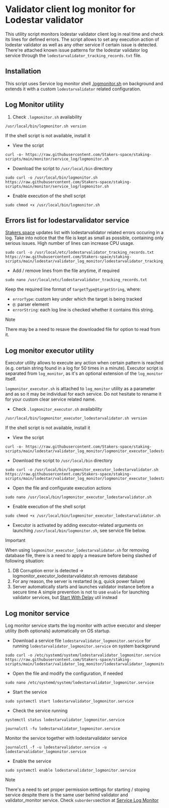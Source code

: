 # Validator client log monitor for Lodestar validator

This utility script monitors lodestar validator client log in real time and check its lines for defined errors. The script allows to set any execution action of lodestar validator as well as any other service if certain issue is detected. There're attached known issue patterns for the lodestar validator log service through the `lodestarvalidator_tracking_records.txt` file.

## Installation
This script uses Service log monitor shell [.logmonitor.sh](https://github.com/Stakers-space/staking-scripts/tree/main/monitor/service_log) on background and extends it with a custom `lodestarvalidator` related configuration.

## Log Monitor utility
1. Check `.logmonitor.sh` availability
```
/usr/local/bin/logmonitor.sh version
```
If the shell script is not available, install it
- View the script
```
curl -o- https://raw.githubusercontent.com/Stakers-space/staking-scripts/main/monitor/service_log/logmonitor.sh
```
- Download the script to `/usr/local/bin` directory
```
sudo curl -o /usr/local/bin/logmonitor.sh https://raw.githubusercontent.com/Stakers-space/staking-scripts/main/monitor/service_log/logmonitor.sh
```
- Enable execution of the shell script
```
sudo chmod +x /usr/local/bin/logmonitor.sh
```

## Errors list for lodestarvalidator service
[Stakers.space](https://stakers.space) updates list with lodestarvalidator related errors occuring in a log. Take into notice that the file is kept as small as possible, containing only serious issues. High number of lines can increase CPU usage.
```
sudo curl -o /usr/local/etc/lodestarvalidator_tracking_records.txt https://raw.githubusercontent.com/Stakers-space/staking-scripts/main/lodestar/validator_log_monitor/lodestarvalidator_tracking_records.txt
```
- Add / remove lines from the file anytime, if required
```
sudo nano /usr/local/etc/lodestarvalidator_tracking_records.txt
```
Keep the required line format of `targetType@targetString`, where:
- `errorType`: custom key under which the target is being tracked
- `@`: parser element
- `errorString`: each log line is checked whether it contains this string.
> [!NOTE]
> There may be a need to resave the downloaded file for option to read from it.

## Log monitor executor utility
Executor utility allows to execute any action when certain pattern is reached (e.g. certain string found in a log for 50 times in a minute). Executor script is separated from `log_monitor`, as it's an optional extension of the `log_monitor` itself.

`logmonitor_executor.sh` is attached to `log_monitor` utility as a parameter and as so it may be individual for each service. Do not hesitate to rename it for your custom clear service related name.

- Check `.logmonitor_executor.sh` availability
```
/usr/local/bin/logmonitor_executor_lodestarvalidator.sh version
```
If the shell script is not available, install it
- View the script
```
curl -o- https://raw.githubusercontent.com/Stakers-space/staking-scripts/main/lodestar/validator_log_monitor/logmonitor_executor_lodestarvalidator.sh
```
- Download the script to `/usr/local/bin` directory
```
sudo curl -o /usr/local/bin/logmonitor_executor_lodestarvalidator.sh https://raw.githubusercontent.com/Stakers-space/staking-scripts/main/lodestar/validator_log_monitor/logmonitor_executor_lodestarvalidator.sh
```
- Open the file and configurate execution actions
```
sudo nano /usr/local/bin/logmonitor_executor_lodestarvalidator.sh
```
- Enable execution of the shell script
```
sudo chmod +x /usr/local/bin/logmonitor_executor_lodestarvalidator.sh
```
- Executor is activated by adding executor-related arguments on launching `/usr/local/bin/logmonitor.sh`, see service file below.

> [!IMPORTANT]  
> When using `logmonitor_executor_lodestarvalidator.sh` for removing database file, there is a need to apply a measure before being slashed of following situation:
> 1. DB Corruption error is detected → logmonitor_executor_lodestarvalidator.sh removes database
> 2. For any reason, the server is restarted (e.g, quick power failure)
> 3. Server automatically starts and launches validator instance before a secure time
> A simple prevention is not to use `enable` for launching validator services, but [Start With Delay](https://github.com/Stakers-space/staking-scripts/tree/main/utils/start_with_delay) util instead

## Log monitor service
Log monitor service starts the log monitor with active executor and sleeper utility (both optionals) automatically on OS startup.

- Download a service file `lodestarvalidator_logmonitor.service` for running `lodestarvalidator_logmonitor.service` on system backgorund
```
sudo curl -o /etc/systemd/system/lodestarvalidator_logmonitor.service https://raw.githubusercontent.com/Stakers-space/staking-scripts/main/lodestar/validator_log_monitor/lodestarvalidator_logmonitor.service
```
- Open the file and modify the configuration, if needed
```
sudo nano /etc/systemd/system/lodestarvalidator_logmonitor.service
```
- Start the service
```
sudo systemctl start lodestarvalidator_logmonitor.service
```
- Check the service running
```
systemctl status lodestarvalidator_logmonitor.service
```
```
journalctl -fu lodestarvalidator_logmonitor.service
```
Monitor the service together with lodestarvalidator service
```
journalctl -f -u lodestarvalidator.service -u lodestarvalidator_logmonitor.service
```
- Enable the service
```
sudo systemctl enable lodestarvalidator_logmonitor.service
```

> [!NOTE]  
> There's a need to set proper permission settings for starting / stoping service despite there is the same user behind validator and validator_monitor service. Check `suborders`section at [Service Log Monitor](https://github.com/Stakers-space/staking-scripts/tree/main/monitor/service_log)